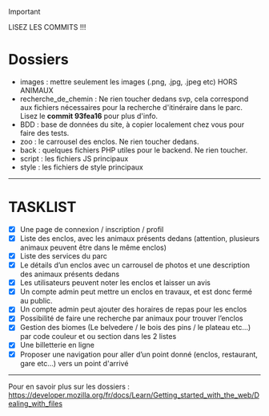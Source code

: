 
> [!IMPORTANT]
> LISEZ LES COMMITS !!!


# Dossiers
- images : mettre seulement les images (.png, .jpg, .jpeg etc) HORS ANIMAUX
- recherche_de_chemin : Ne rien toucher dedans svp, cela correspond aux fichiers nécessaires pour la recherche d'itinéraire dans le parc. Lisez le **commit 93fea16** pour plus d'info.
- BDD : base de données du site, à copier localement chez vous pour faire des tests.
- zoo : le carrousel des enclos. Ne rien toucher dedans.
- back : quelques fichiers PHP utiles pour le backend. Ne rien toucher.
- script : les fichiers JS principaux
- style : les fichiers de style principaux

---
# TASKLIST
- [x] Une page de connexion / inscription / profil
- [x] Liste des enclos, avec les animaux présents dedans (attention, plusieurs animaux
peuvent être dans le même enclos)
- [x] Liste des services du parc
- [x] Le détails d’un enclos avec un carrousel de photos et une description des animaux
présents dedans
- [x] Les utilisateurs peuvent noter les enclos et laisser un avis
- [x] Un compte admin peut mettre un enclos en travaux, et est donc fermé au public.
- [x] Un compte admin peut ajouter des horaires de repas pour les enclos
- [x] Possibilité de faire une recherche par animaux pour trouver l’enclos
- [x] Gestion des biomes (Le belvedere / le bois des pins / le plateau etc…) par code
couleur et ou section dans les 2 listes
- [x] Une billetterie en ligne
- [x] Proposer une navigation pour aller d’un point donné (enclos, restaurant, gare etc…)
vers un point d'arrivé
---

Pour en savoir plus sur les dossiers : https://developer.mozilla.org/fr/docs/Learn/Getting_started_with_the_web/Dealing_with_files

